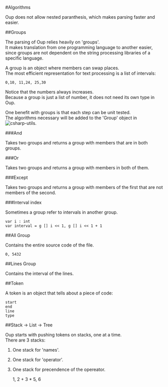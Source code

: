 #Algorithms

Oup does not allow nested paranthesis, which makes parsing faster and easier.  

##Groups

The parsing of Oup relies heavily on 'groups'.  
It makes translation from one programming language to another easier,  
since groups are not dependent on the string processing libraries of a specific language.  

A group is an object where members can swap places.  
The most efficient representation for text processing is a list of intervals:  

    0,10, 11,24, 25,30
    
Notice that the numbers always increases.  
Because a group is just a list of number, it does not need its own type in Oup.  

One benefit with groups is that each step can be unit tested.  
The algorithms necessary will be added to the 'Group' object in ![csharp-utils](https://github.com/bvssvni/csharp-utils).  

###And

Takes two groups and returns a group with members that are in both groups.  

###Or

Takes two groups and returns a group with members in both of them.  

###Except

Takes two groups and returns a group with members of the first that are not members of the second.  

###Interval index

Sometimes a group refer to intervals in another group.  

    var i : int
    var interval = g [] i << 1, g [] i << 1 + 1

##All Group

Contains the entire source code of the file.  

    0, 5432

##Lines Group

Contains the interval of the lines.  

##Token

A token is an object that tells about a piece of code:  

    start
    end
    line
    type

##Stack -> List -> Tree

Oup starts with pushing tokens on stacks, one at a time.  
There are 3 stacks:  

1. One stack for 'names'.  
2. One stack for 'operator'.  
3. One stack for precendence of the opereator.  



    1, 2 + 3 * 5, 6
    
    
